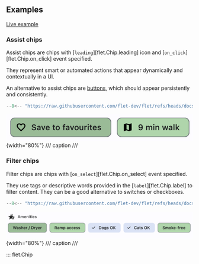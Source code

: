## Examples

[Live example](https://flet-controls-gallery.fly.dev/input/chip)

### Assist chips

Assist chips are chips with [`leading`][flet.Chip.leading] icon and [`on_click`][flet.Chip.on_click] event specified.

They represent smart or automated actions that appear dynamically and contextually in a UI.

An alternative to assist chips are [buttons](buttons/index.md), which should appear persistently and consistently.

```python
--8<-- "https://raw.githubusercontent.com/flet-dev/flet/refs/heads/docs/sdk/python/examples/python/controls/chip/assist-chips.py"
```

![assist-chips](https://raw.githubusercontent.com/flet-dev/flet/docs/sdk/python/examples/python/controls/chip/media/assist-chips.png){width="80%"}
/// caption
///

### Filter chips

Filter chips are chips with [`on_select`][flet.Chip.on_select] event specified.

They use tags or descriptive words provided in the [`label`][flet.Chip.label] to filter content.
They can be a good alternative to switches or checkboxes.

```python
--8<-- "https://raw.githubusercontent.com/flet-dev/flet/refs/heads/docs/sdk/python/examples/python/controls/chip/filter-chips.py"
```

![filter-chips](https://raw.githubusercontent.com/flet-dev/flet/docs/sdk/python/examples/python/controls/chip/media/filter-chips.png){width="80%"}
/// caption
///

::: flet.Chip
